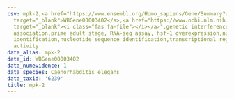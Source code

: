 ```yaml
---
csv: mpk-2,<a href="https://www.ensembl.org/Homo_sapiens/Gene/Summary?db=core;g=WBGene00003402"
  target="_blank">WBGene00003402</a>,<a href="https://www.ncbi.nlm.nih.gov/pubmed/30894454"
  target="_blank"><i class="fas fa-file"></i></a>",genetic interference,functional
  association,prime adult stage, RNA-seq assay, hsf-1 overexpression,nucleotide sequence
  identification,nucleotide sequence identification,transcriptional regulation,up-regulates
  activity
data_alias: mpk-2
data_id: WBGene00003402
data_numevidence: 1
data_species: Caenorhabditis elegans
data_taxid: '6239'
title: mpk-2
---
```

